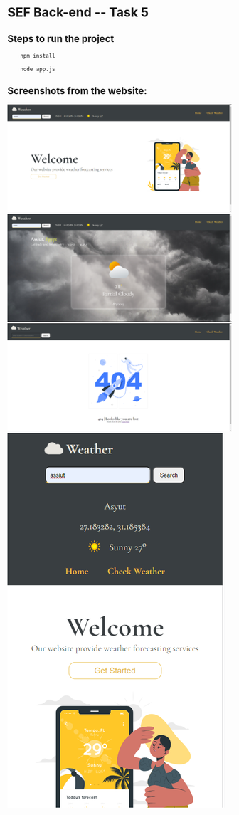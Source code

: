 # SEF Back-end -- Task 5

## Steps to run the project

```
    npm install
```

```
    node app.js
```

## Screenshots from the website:

![Home page](<Screenshot 2023-08-03 070702.png>)
![Check weather page](<Screenshot 2023-08-03 070753.png>)
![404 page](<Screenshot 2023-08-03 070810.png>)
![Home responsive](<Screenshot 2023-08-03 070732.png>)
